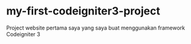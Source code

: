 # my-first-codeigniter3-project
Project website pertama saya yang saya buat menggunakan framework Codeigniter 3
